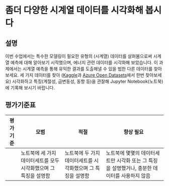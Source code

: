 # 좀더 다양한 시계열 데이터를 시각화해 봅시다

## 설명

이번 수업에서는 특수한 모델링이 필요한 유형의 (시계열) 데이터를 살펴봄으로써 시계열 예측에 대해 알아보기 시작했으며, 에너지 관련 데이터를 시각화해 보았습니다. 이 과제에서는 시계열 예측을 통해 유익한 결과를 도출해낼 수 있을 법한 다른 데이터를 찾아보세요. 세 가지 데이터를 찾아 ([Kaggle](https://kaggle.com)과 [Azure Open Datasets](https://azure.microsoft.com/en-us/services/open-datasets/catalog/?WT.mc_id=academic-15963-cxa)에서 한번 찾아보세요) 시각화하고 특징(계절성, 급변동성, 동향 등)을 관찰해 Jupyter Notebook(노트북)에 기록해 보시기 바랍니다.

## 평가기준표

| 평가기준 | 모범                                                    | 적절                                                    |향상 필요                                                                              |
| -------- | ------------------------------------------------------ | ------------------------------------------------------- | ------------------------------------------------------------------------------------- |
|          | 노트북에 세 가지 데이터세트를 모두 시각화했으며 그 특징을 설명함 | 노트북에 두 가지 데이터세트를 시각화했으며 그 특징을 설명함 | 노트북에 몇몇의 데이터세트만 시각화 또는 그 특징을 설명했거나, 충분한 데이터를 사용하지 않음 |
